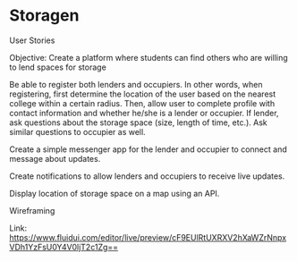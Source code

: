 # Storagen

User Stories

Objective: Create a platform where students can find others who are willing to lend spaces for storage

Be able to register both lenders and occupiers. In other words, when registering, first determine the location of the user based on the nearest college within a certain radius. Then, allow user to complete profile with contact information and whether he/she is a lender or occupier. If lender, ask questions about the storage space (size, length of time, etc.). Ask similar questions to occupier as well.

Create a simple messenger app for the lender and occupier to connect and message about updates.

Create notifications to allow lenders and occupiers to receive live updates.

Display location of storage space on a map using an API.

Wireframing

Link: https://www.fluidui.com/editor/live/preview/cF9EUlRtUXRXV2hXaWZrNnpxVDh1YzFsU0Y4V0ljT2c1Zg==
